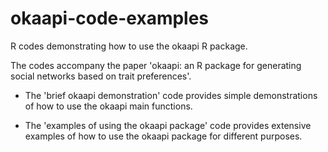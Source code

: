 # okaapi-code-examples

R codes demonstrating how to use the okaapi R package.

The codes accompany the paper 'okaapi: an R package for generating social networks based on trait preferences'.

- The 'brief okaapi demonstration' code provides simple demonstrations of how to use the okaapi main functions.

- The 'examples of using the okaapi package' code provides extensive examples of how to use the okaapi package for different purposes.
